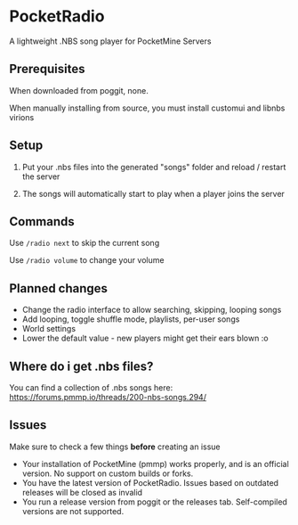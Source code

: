 # PocketRadio
A lightweight .NBS song player for PocketMine Servers

## Prerequisites
When downloaded from poggit, none.

When manually installing from source, you must install customui and libnbs virions 

## Setup
1. Put your .nbs files into the generated "songs" folder and reload / restart the server

2. The songs will automatically start to play when a player joins the server

## Commands
Use `/radio next` to skip the current song

Use `/radio volume` to change your volume

## Planned changes
- Change the radio interface to allow searching, skipping, looping songs
- Add looping, toggle shuffle mode, playlists, per-user songs
- World settings
- Lower the default value - new players might get their ears blown :o

## Where do i get .nbs files?
You can find a collection of .nbs songs here: https://forums.pmmp.io/threads/200-nbs-songs.294/

<!It is planned to create a proper, separate website, where you can submit your own .nbs files, search for songs and download them>

## Issues
Make sure to check a few things **before** creating an issue
 - Your installation of PocketMine (pmmp) works properly, and is an official version. No support on custom builds or forks.
 - You have the latest version of PocketRadio. Issues based on outdated releases will be closed as invalid
 - You run a release version from poggit or the releases tab. Self-compiled versions are not supported.